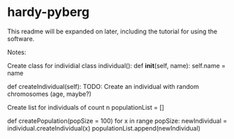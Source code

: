 # hardy-pyberg

This readme will be expanded on later, including the tutorial for using the software.

Notes: 

Create class for individial
class individual():
  def __init__(self, name):
    self.name = name
  
  def createIndividual(self):
    TODO: Create an individual with random chromosomes (age, maybe?)
  
  
Create list for individuals of count n
populationList = []




def createPopulation(popSize = 100)
  for x in range popSize:
  newIndividual = individual.createIndividual(x)
  populationList.append(newIndividual)
  
